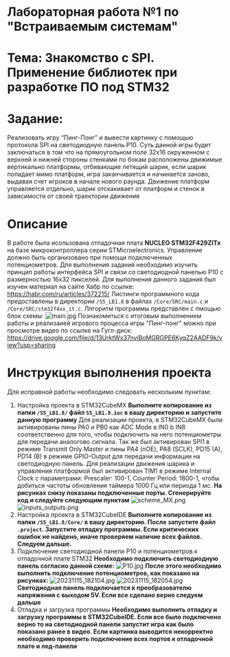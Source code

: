 # Лабораторная работа №1 по "Встраиваемым системам"
# Тема: Знакомство с SPI. Применение библиотек при разработке ПО под STM32

# Задание:
Реализовать игру “Пинг-Понг” и вывести картинку с помощью протокола SPI на светодиодную панель P10. Суть данной игры будет заключаться в том что на прямоугольном поле 32х16 окруженном с верхней и нижней стороны стенками по бокам расположены движимые вертикально платформы, отбивающие летящий шарик, если шарик попадает мимо платформ, игра заканчивается и начинается заново, выдавая счет игроков в начале нового раунда. Движение платформ управляется отдельно, шарик отскакивает от платформ и стенок в зависимости от своей траектории движения

# Описание
В работе была исользована отладочная плата **NUCLEO STM32F429ZITx** на базе микроконтроллера серии STMicroelectronics. Управление должно быть организовано при помощи подключенных потенциометров.
Для выполнения задания необходимо изучить принцип работы интерфейса SPI и связи со светодиодной панелью P10 с размерностью 16x32 пикселей. Для выполнения данного задания был изучен материал на сайте Хабр по ссылке: https://habr.com/ru/articles/372215/
Листинги программного кода предоставлены в директории `/S5_LB1.8` в файлах `/Core/SRC/main.c` и `/Core/SRC/stm32f4xx_it.c`. 
Ллгоритм программы представлен с пмощью блок схемы:
![main.jpg](Images/main.jpg)
Познакомиться с итоговым выполнением работы и реализаией игрового процесса игры "Пинг-понг" можно при просмотре видео по ссылке на Гугл-диск: https://drive.google.com/file/d/13UrktWx37nviBoMGRGPE6KyqZ2AADF9k/view?usp=sharing 

# Инструкция выполнения проекта
Для исправной работы необходимо следовать нескольким пунктам:
1. Настройка проекта в STM32CubeMX
**Выполните копирование из папки `/S5_LB1.8/` файл `S5_LB1.8.ioc` в вашу директорию и запустите данную программу**
Для реализации проекта, в STM32CubeMX были активированы пины PA0 и PB0 как ADC Mode в IN0 b IN8 соответственно для того, чтобы подключить на него потенциометры для передачи аналогово сигнала. Так же был активирован SPI1 в режиме Transmit Only Master и пины PA4 (nOE), PA8 (SCLK), PD15 (A), PD14 (B) в режиме GPIO-Output для передачи информации на светодиодную панель. Для реализации движения шарика и управления платформой был активирован TIM1 в режиме Internal Clock с параметрами: Prescaler: 100-1, Counter Period: 1800-1, чтобы добиться частоты обновления таймера 1000 Гц или периода 1 мс.
**На рисунках снизу показаны подключенные порты. Сгенерируйте код и следуйте следующим пунктам**
![scheme_MX.png](Images/scheme_MX.png)
![inputs_outputs.png](Images/inputs_outputs.png)
3. Настройка проекта в STM32CubeIDE
**Выполните копирование из папки `/S5_LB1.8/Core/` в вашу директорию. После запустите файл `.project`. Запустите отладку программы. Если критических ошибок не найдено, иначе проверяем наличие всех файлов. Следуем дальше.**
4. Подключение светодиодной панели P10 и потенциометров к отладочной плате STM32
**Необходимо подключить светодиодную панель согласно данной схеме:**
![P10.jpg](Images/P10.jpg)
**После этого необходимо выполнить подключение потенциометров, как показано на рисунках:**
![20231115_182104.jpg](Images/20231115_182104.jpg) ![20231115_182054.jpg](Images/20231115_182054.jpg)
**Светодиодная панель подключается к преобразователю напряжения с выходом 5V. Если все сделано верно следуем дальше**
5. Отладка и загрузка программы
**Необходимо выполнить отладку и загрузку программы в STM32CubeIDE. Если все было подключено верно то на светодиодной панели запустит игра как было показано ранее в видео. Если картинка выводится некорректно необходимо проверить подключение всех портов к отладочной плате и лед-панели**
